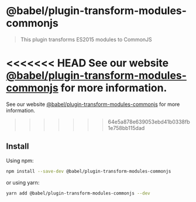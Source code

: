 # @babel/plugin-transform-modules-commonjs

> This plugin transforms ES2015 modules to CommonJS

<<<<<<< HEAD
See our website [@babel/plugin-transform-modules-commonjs](https://babeljs.io/docs/en/next/babel-plugin-transform-modules-commonjs.html) for more information.
=======
See our website [@babel/plugin-transform-modules-commonjs](https://babeljs.io/docs/en/babel-plugin-transform-modules-commonjs) for more information.
>>>>>>> 64e5a878e639053ebd41b0338fb1e758bb115dad

## Install

Using npm:

```sh
npm install --save-dev @babel/plugin-transform-modules-commonjs
```

or using yarn:

```sh
yarn add @babel/plugin-transform-modules-commonjs --dev
```
